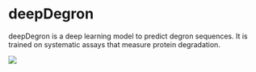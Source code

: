 # deepDegron

deepDegron is a deep learning model to predict degron sequences. It is trained on systematic assays that measure protein degradation.

![](https://github.com/ctokheim/deepDegron/workflows/pythonapp/badge.svg)
